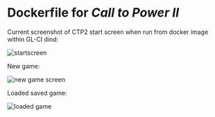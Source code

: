 
# Dockerfile for *Call to Power II*

Current screenshot of CTP2 start screen when run from docker image within GL-CI dind:

![startscreen](/../-/jobs/artifacts/german/raw/ctp2start.png?job=test:ss_start "screenshot of CTP2 start screen run from docker image")

New game:

![new game screen](/../-/jobs/artifacts/german/raw/ctp2new-game.png?job=test:ss_new "screenshot of CTP2 new game screen run from docker image")

Loaded saved game:

![loaded game](/../-/jobs/artifacts/german/raw/ctp2load-game.png?job=test:ss_load "screenshot of CTP2 loaded game screen run from docker image")
